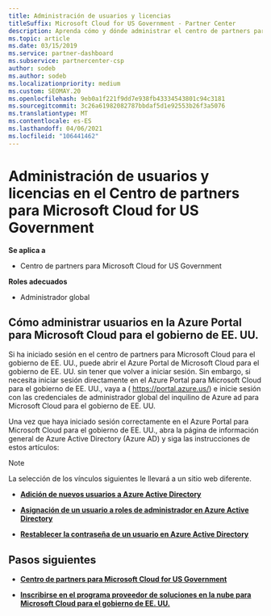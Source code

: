 ```yaml
---
title: Administración de usuarios y licencias
titleSuffix: Microsoft Cloud for US Government - Partner Center
description: Aprenda cómo y dónde administrar el centro de partners para Microsoft Cloud para asociados, clientes y licencias del gobierno de EE. UU., así como restablecimientos de contraseña.
ms.topic: article
ms.date: 03/15/2019
ms.service: partner-dashboard
ms.subservice: partnercenter-csp
author: sodeb
ms.author: sodeb
ms.localizationpriority: medium
ms.custom: SEOMAY.20
ms.openlocfilehash: 9eb0a1f221f9dd7e938fb43334543801c94c3181
ms.sourcegitcommit: 3c26a61982082787bbdaf5d1e92553b26f3a5076
ms.translationtype: MT
ms.contentlocale: es-ES
ms.lasthandoff: 04/06/2021
ms.locfileid: "106441462"
---
```

# <a name="user-and-license-management-in-partner-center-for-microsoft-cloud-for-us-government"></a>Administración de usuarios y licencias en el Centro de partners para Microsoft Cloud for US Government

**Se aplica a**

- Centro de partners para Microsoft Cloud for US Government

**Roles adecuados**

- Administrador global

## <a name="how-to-manage-users-in-the-azure-portal-for-microsoft-cloud-for-us-government"></a>Cómo administrar usuarios en la Azure Portal para Microsoft Cloud para el gobierno de EE. UU.

Si ha iniciado sesión en el centro de partners para Microsoft Cloud para el gobierno de EE. UU., puede abrir el Azure Portal de Microsoft Cloud para el gobierno de EE. UU. sin tener que volver a iniciar sesión. Sin embargo, si necesita iniciar sesión directamente en el Azure Portal para Microsoft Cloud para el gobierno de EE. UU., vaya a ( https://portal.azure.us/) e inicie sesión con las credenciales de administrador global del inquilino de Azure ad para Microsoft Cloud para el gobierno de EE. UU.

Una vez que haya iniciado sesión correctamente en el Azure Portal para Microsoft Cloud para el gobierno de EE. UU., abra la página de información general de Azure Active Directory (Azure AD) y siga las instrucciones de estos artículos:

> [!NOTE]  
> La selección de los vínculos siguientes le llevará a un sitio web diferente. 

-  [**Adición de nuevos usuarios a Azure Active Directory**](/azure/active-directory/active-directory-users-create-azure-portal)

-  [**Asignación de un usuario a roles de administrador en Azure Active Directory**](/azure/active-directory/active-directory-users-assign-role-azure-portal)

-  [**Restablecer la contraseña de un usuario en Azure Active Directory**](/azure/active-directory/active-directory-users-reset-password-azure-portal)

## <a name="next-steps"></a>Pasos siguientes

-  [**Centro de partners para Microsoft Cloud for US Government**](partner-center-for-microsoft-us-govt-cloud.md)

-  [**Inscribirse en el programa proveedor de soluciones en la nube para Microsoft Cloud para el gobierno de EE. UU.**](enroll-in-csp-for-microsoft-us-govt-cloud.md)